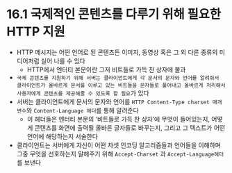 # 16.1 국제적인 콘텐츠를 다루기 위해 필요한 HTTP 지원

- HTTP 메시지는 어떤 언어로 된 콘텐츠든 이미지, 동영상 혹은 그 외 다른 종류의 미디어처럼 실어 나를 수 있다
  - HTTP에서 엔터티 본문이란 그저 비트들로 가득 찬 상자에 불과
- `국제 콘텐츠를 지원하기 위해 서버는 클라이언트에게 각 문서의 문자와 언어를 알려줘서 클라이언트가 올바르게 문서를 이루고 있는 비트들을 문자들로 풀어내고 올바르게 처리해서 사용자에게 콘텐츠를 제공해줄 수 있도록 할 필요`가 있다
- 서버는 클라이언트에게 문서의 문자와 언어를 `HTTP Content-Type charset 매개변수`와 `Content-Language 헤더`를 통해 알려준다
  - 이 헤더들은 엔터티 본문의 ‘비트들로 가득 찬 상자’에 무엇이 들어있는지, 어떻게 콘텐츠를 화면에 출력될 올바른 글자들로 바꾸는지, 그리고 그 텍스트가 어떤 언어에 해당하는지 서술한다
- 클라이언트는 서버에게 자신이 어떤 차셋 인코딩 알고리즘들과 언어들을 이해하며 그중 무엇을 선호하는지 말해주기 위해 `Accept-Charset` 과 `Accept-Language헤더`를 보낸다

